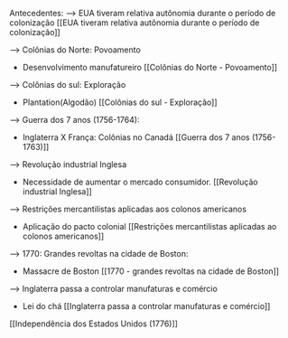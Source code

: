 Antecedentes:
--> EUA tiveram relativa autônomia durante o período de colonização
[[EUA tiveram relativa autônomia durante o período de colonização]]

--> Colônias do Norte: Povoamento
* Desenvolvimento manufatureiro
[[Colônias do Norte - Povoamento]]

--> Colônias do sul: Exploração
- Plantation(Algodão)
[[Colônias do sul - Exploração]]

--> Guerra dos 7 anos (1756-1764):
- Inglaterra X França: Colônias no Canadá
[[Guerra dos 7 anos (1756-1763)]]

--> Revolução industrial Inglesa
- Necessidade de aumentar o mercado consumidor.
[[Revolução industrial Inglesa]]

--> Restrições mercantilistas aplicadas aos colonos americanos
- Aplicação do pacto colonial
[[Restrições mercantilistas aplicadas ao colonos americanos]]


--> 1770: Grandes revoltas na cidade de Boston:
- Massacre de Boston
[[1770 - grandes revoltas na cidade de Boston]]


--> Inglaterra passa a controlar manufaturas e comércio
- Lei do chá
[[Inglaterra passa a controlar manufaturas e comércio]]



[[Independência dos Estados Unidos (1776)]]